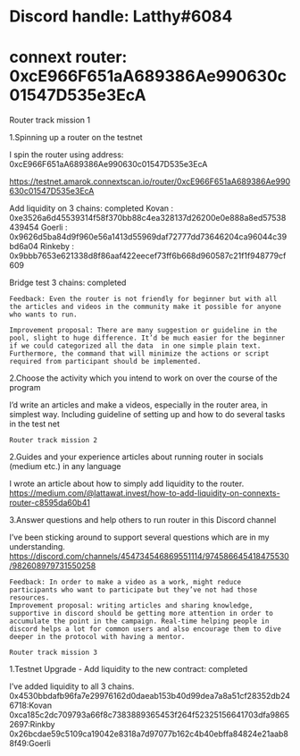 
# Discord handle: Latthy#6084
# connext router: 0xcE966F651aA689386Ae990630c01547D535e3EcA
Router track mission 1 

1.Spinning up a router on the testnet

I spin the router using address: 0xcE966F651aA689386Ae990630c01547D535e3EcA

https://testnet.amarok.connextscan.io/router/0xcE966F651aA689386Ae990630c01547D535e3EcA

Add liquidity on 3 chains: completed
Kovan : 0xe3526a6d45539314f58f370bb88c4ea328137d26200e0e888a8ed57538439454
Goerli : 0x9626d5ba84d9f960e56a1413d55969daf72777dd73646204ca96044c39bd6a04
Rinkeby : 0x9bbb7653e621338d8f86aaf422eecef73ff6b668d960587c21f1f948779cf609

Bridge test 3 chains: completed

    Feedback: Even the router is not friendly for beginner but with all the articles and videos in the community make it possible for anyone who wants to run.

    Improvement proposal: There are many suggestion or guideline in the pool, slight to huge difference. It’d be much easier for the beginner if we could categorized all the data  in one simple plain text. Furthermore, the command that will minimize the actions or script required from participant should be implemented.

2.Choose the activity which you intend to work on over the course of the program

I’d write an articles and make a videos, especially in the router area, in simplest way. Including guideline of setting up and how to do several tasks in the test net


    Router track mission 2

2.Guides and your experience articles about running router in socials (medium etc.) in any language

I wrote an article about how to simply add liquidity to the router.
https://medium.com/@lattawat.invest/how-to-add-liquidity-on-connexts-router-c8595da60b41

3.Answer questions and help others to run router in this Discord channel

I’ve been sticking around to support several questions which are in my understanding.
https://discord.com/channels/454734546869551114/974586645418475530/982608979731550258


    Feedback: In order to make a video as a work, might reduce participants who want to participate but they’ve not had those resources. 
    Improvement proposal: writing articles and sharing knowledge, supportive in discord should be getting more attention in order to accumulate the point in the campaign. Real-time helping people in discord helps a lot for common users and also encourage them to dive deeper in the protocol with having a mentor.

    Router track mission 3

1.Testnet Upgrade - Add liquidity to the new contract: completed

I’ve added liquidity to all 3 chains.
0x4530bbdafb96fa7e29976162d0daeab153b40d99dea7a8a51cf28352db246718:Kovan
0xca185c2dc709793a66f8c7383889365453f264f52325156641703dfa98652697:Rinkby
0x26bcdae59c5109ca19042e8318a7d97077b162c4b40ebffa84824e21aab88f49:Goerli

